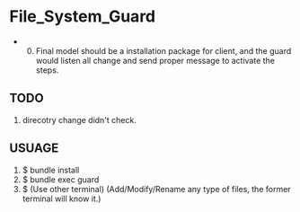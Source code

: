 # File_System_Guard
* 0. Final model should be a installation package for client, and the guard would listen all change and send proper message to activate the steps.

## TODO
1. direcotry change didn't check.



## USUAGE
1. $ bundle install
2. $ bundle exec guard
3. $ (Use other terminal) (Add/Modify/Rename any type of files, the former terminal will know it.)
